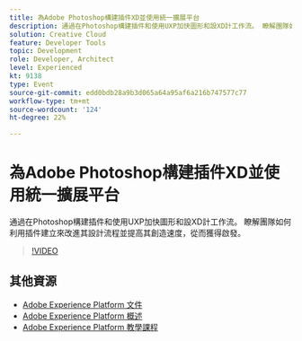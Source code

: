 ```yaml
---
title: 為Adobe Photoshop構建插件XD並使用統一擴展平台
description: 通過在Photoshop構建插件和使用UXP加快圖形和設XD計工作流。 瞭解團隊如何利用插件建立來改進其設計流程並提高其創造速度，從而獲得啟發。
solution: Creative Cloud
feature: Developer Tools
topic: Development
role: Developer, Architect
level: Experienced
kt: 9138
type: Event
source-git-commit: edd0bdb28a9b3d065a64a95af6a216b747577c77
workflow-type: tm+mt
source-wordcount: '124'
ht-degree: 22%

---
```


# 為Adobe Photoshop構建插件XD並使用統一擴展平台

通過在Photoshop構建插件和使用UXP加快圖形和設XD計工作流。 瞭解團隊如何利用插件建立來改進其設計流程並提高其創造速度，從而獲得啟發。

>[!VIDEO](https://video.tv.adobe.com/v/337593/?quality=12&learn=on&hidetitle=true)

## 其他資源

- [Adobe Experience Platform 文件](https://experienceleague.adobe.com/docs/experience-platform.html)
- [Adobe Experience Platform 概述](https://experienceleague.adobe.com/docs/experience-platform/landing/home.html?lang=zh-Hant)
- [Adobe Experience Platform 教學課程](https://experienceleague.adobe.com/docs/platform-learn/tutorials/overview.html?lang=zh-Hant)
